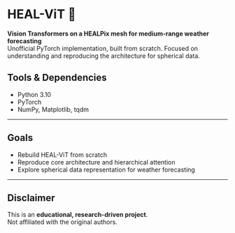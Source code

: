 # HEAL-ViT 🧠

**Vision Transformers on a HEALPix mesh for medium-range weather forecasting**  
Unofficial PyTorch implementation, built from scratch. Focused on understanding and reproducing the architecture for spherical data.

## Tools & Dependencies
- Python 3.10  
- PyTorch  
- NumPy, Matplotlib, tqdm  

---

## Goals
- Rebuild HEAL-ViT from scratch  
- Reproduce core architecture and hierarchical attention  
- Explore spherical data representation for weather forecasting  

---

## Disclaimer
This is an **educational, research-driven project**.  
Not affiliated with the original authors.
